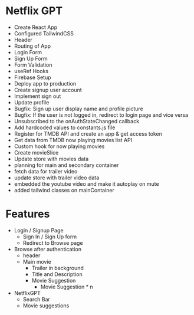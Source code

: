 # Netflix GPT

- Create React App
- Configured TailwindCSS
- Header
- Routing of App
- Login Form
- Sign Up Form
- Form Validation
- useRef Hooks
- Firebase Setup
- Deploy app to production
- Create signup user account
- Implement sign out
- Update profile
- Bugfix: Sign up user display name and profile picture
- Bugfix: If the user is not logged in, redirect to login page and vice versa
- Unsubscribed to the onAuthStateChanged callback
- Add hardcoded values to constants.js file
- Register for TMDB API and create an app & get access token
- Get data from TMDB now playing movies list API
- Custom hook for now playing movies
- Create movieSlice
- Update store with movies data
- planning for main and secondary container
- fetch data for trailer video
- update store with trailer video data
- embedded the youtube video and make it autoplay on mute
- added tailwind classes on mainContainer



# Features
- Login / Signup Page
    - Sign In / Sign Up form
    - Redirect to Browse page
- Browse after authentication
    - header
    - Main movie
        - Trailer in background
        - Title and Description
        - Movie Suggestion
            - Movie Suggestion * n
- NetflixGPT
    - Search Bar
    - Movie suggestions
